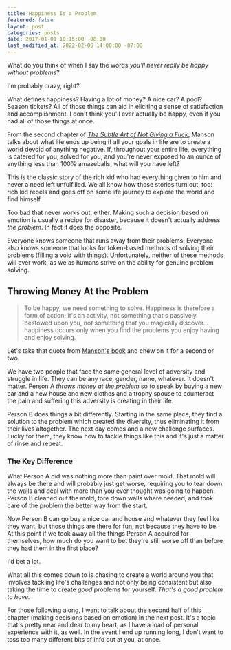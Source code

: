 ```yaml
---
title: Happiness Is a Problem
featured: false
layout: post
categories: posts
date: 2017-01-01 10:15:00 -08:00
last_modified_at: 2022-02-06 14:00:00 -07:00
---
```


What do you think of when I say the words _you'll never really be happy without problems_?

I'm probably crazy, right?

What defines happiness? Having a lot of money? A nice car? A pool? Season tickets? All of those things can aid in eliciting a sense of satisfaction and accomplishment. I don't think you'll ever actually be happy, even if you had all of those things at once.

From the second chapter of [_The Subtle Art of Not Giving a Fuck_](http://amzn.to/2iEyzKE), Manson talks about what life ends up being if all your goals in life are to create a world devoid of anything negative. If, throughout your entire life, everything is catered for you, solved for you, and you're never exposed to an ounce of anything less than 100% amazeballs, what will you have left?

This is the classic story of the rich kid who had everything given to him and never a need left unfulfilled. We all know how those stories turn out, too: rich kid rebels and goes off on some life journey to explore the world and find himself.

Too bad that never works out, either. Making such a decision based on emotion is usually a recipe for disaster, because it doesn't actually address _the problem_. In fact it does the opposite.

Everyone knows someone that runs away from their problems. Everyone also knows someone that looks for token-based methods of solving their problems (filling a void with things). Unfortunately, neither of these methods will ever work, as we as humans strive on the ability for genuine problem solving.

## Throwing Money At the Problem

> To be happy, we need something to solve. Happiness is therefore a form of action; it's an activity, not something that s passively bestowed upon you, not something that you magically discover… happiness occurs only when you find the problems you enjoy having and enjoy solving.

Let's take that quote from [Manson's book](http://amzn.to/2iEyzKE) and chew on it for a second or two.

We have two people that face the same general level of adversity and struggle in life. They can be any race, gender, name, whatever. It doesn't matter. Person A _throws money at the problem_ so to speak by buying a new car and a new house and new clothes and a trophy spouse to counteract the pain and suffering this adversity is creating in their life.

Person B does things a bit differently. Starting in the same place, they find a solution to the problem which created the diversity, thus eliminating it from their lives altogether. The next day comes and a new challenge surfaces. Lucky for them, they know how to tackle things like this and it's just a matter of rinse and repeat.

### The Key Difference

What Person A did was nothing more than paint over mold. That mold will always be there and will probably just get worse, requiring you to tear down the walls and deal with more than you ever thought was going to happen. Person B cleaned out the mold, tore down walls where needed, and took care of the problem the better way from the start.

Now Person B can go buy a nice car and house and whatever they feel like they want, but those things are there for fun, not because they have to be. At this point if we took away all the things Person A acquired for themselves, how much do you want to bet they're still worse off than before they had them in the first place?

I'd bet a lot.

What all this comes down to is chasing to create a world around you that involves tackling life's challenges and not only being consistent but also taking the time to create _good_ problems for yourself. _That's a good problem to have._

For those following along, I want to talk about the second half of this chapter (making decisions based on emotion) in the next post. It's a topic that's pretty near and dear to my heart, as I have a load of personal experience with it, as well. In the event I end up running long, I don't want to toss too many different bits of info out at you, at once.

